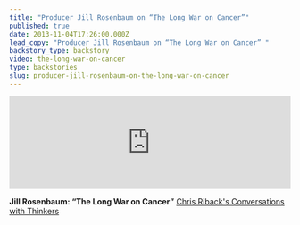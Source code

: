 ```yaml
---
title: "Producer Jill Rosenbaum on “The Long War on Cancer”"
published: true
date: 2013-11-04T17:26:00.000Z
lead_copy: "Producer Jill Rosenbaum on “The Long War on Cancer” "
backstory_type: backstory
video: the-long-war-on-cancer
type: backstories
slug: producer-jill-rosenbaum-on-the-long-war-on-cancer
---
```

<iframe width="100%" height="166" scrolling="no" frameborder="no" src="https://w.soundcloud.com/player/?url=https%3A//api.soundcloud.com/tracks/118593308&amp;color=ff6600&amp;show_artwork=false"></iframe>

**Jill Rosenbaum: “The Long War on Cancer”**
[Chris Riback's Conversations with Thinkers](http://chrisriback.com/2013/11/04/retro-reports-jill-rosenbaum-the-long-war-on-cancer/)

